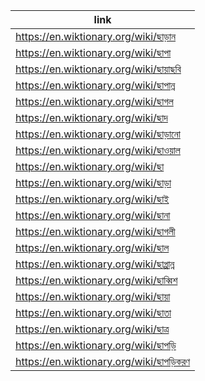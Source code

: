|link|
|----|
|https://en.wiktionary.org/wiki/ছাড়ান|
|https://en.wiktionary.org/wiki/ছাপা|
|https://en.wiktionary.org/wiki/ছায়াছবি|
|https://en.wiktionary.org/wiki/ছাপান্ন|
|https://en.wiktionary.org/wiki/ছাগল|
|https://en.wiktionary.org/wiki/ছাদ|
|https://en.wiktionary.org/wiki/ছাড়ানো|
|https://en.wiktionary.org/wiki/ছাওয়াল|
|https://en.wiktionary.org/wiki/ছা|
|https://en.wiktionary.org/wiki/ছাড়া|
|https://en.wiktionary.org/wiki/ছাই|
|https://en.wiktionary.org/wiki/ছানা|
|https://en.wiktionary.org/wiki/ছাগলী|
|https://en.wiktionary.org/wiki/ছাল|
|https://en.wiktionary.org/wiki/ছাপ্পান্ন|
|https://en.wiktionary.org/wiki/ছাব্বিশ|
|https://en.wiktionary.org/wiki/ছায়া|
|https://en.wiktionary.org/wiki/ছাতা|
|https://en.wiktionary.org/wiki/ছাত্র|
|https://en.wiktionary.org/wiki/ছাপড়ি|
|https://en.wiktionary.org/wiki/ছাপড়িকরণ|
